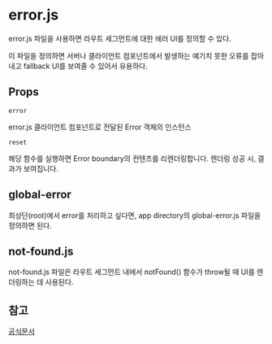 # error.js

error.js 파일을 사용하면 라우트 세그먼트에 대한 에러 UI를 정의할 수 있다.

이 파일을 정의하면 서버나 클라이언트 컴포넌트에서 발생하는 예기치 못한 오류를 잡아내고 fallback UI를 보여줄 수 있어서 유용하다.

## Props

`error`

error.js 클라이언트 컴포넌트로 전달된 Error 객체의 인스턴스

`reset`

해당 함수를 실행하면 Error boundary의 컨텐츠를 리렌더링합니다. 렌더링 성공 시, 결과가 보여집니다.

## global-error

최상단(root)에서 error를 처리하고 싶다면, app directory의 global-error.js 파일을 정의하면 된다.

## not-found.js

not-found.js 파일은 라우트 세그먼트 내에서 notFound() 함수가 throw될 때 UI를 렌더링하는 데 사용된다.

## 참고

[공식문서](https://nextjs.org/docs/app/api-reference/file-conventions/error#global-errorjs)
